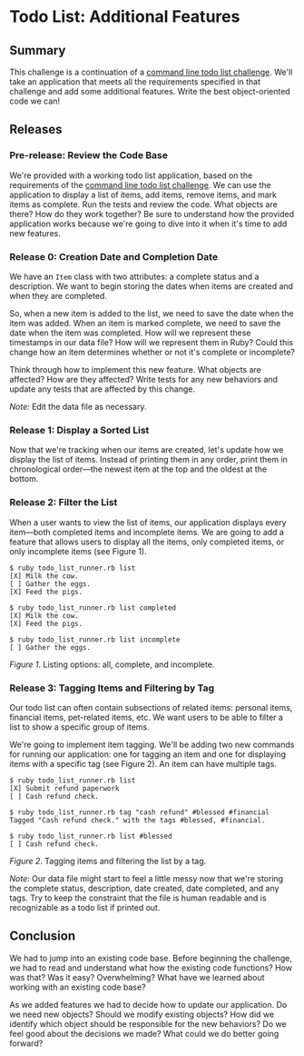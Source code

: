 # Todo List: Additional Features 
 

## Summary 
This challenge is a continuation of a [command line todo list challenge][].  We'll take an application that meets all the requirements specified in that challenge and add some additional features.  Write the best object-oriented code we can!


## Releases
### Pre-release: Review the Code Base
We're provided with a working todo list application, based on the requirements of the [command line todo list challenge][].  We can use the application to display a list of items, add items, remove items, and mark items as complete.  Run the tests and review the code.  What objects are there?  How do they work together?  Be sure to understand how the provided application works because we're going to dive into it when it's time to add new features.


### Release 0: Creation Date and Completion Date
We have an `Item` class with two attributes:  a complete status and a description.  We want to begin storing the dates when items are created and when they are completed.

So, when a new item is added to the list, we need to save the date when the item was added.  When an item is marked complete, we need to save the date when the item was completed.  How will we represent these timestamps in our data file?  How will we represent them in Ruby?  Could this change how an item determines whether or not it's complete or incomplete?

Think through how to implement this new feature.  What objects are affected?  How are they affected?  Write tests for any new behaviors and update any tests that are affected by this change.  

*Note:*  Edit the data file as necessary.


### Release 1: Display a Sorted List
Now that we're tracking when our items are created, let's update how we display the list of items.  Instead of printing them in any order, print them in chronological order—the newest item at the top and the oldest at the bottom.


### Release 2: Filter the List
When a user wants to view the list of items, our application displays every item—both completed items and incomplete items.  We are going to add a feature that allows users to display all the items, only completed items, or only incomplete items (see Figure 1).

```
$ ruby todo_list_runner.rb list
[X] Milk the cow.
[ ] Gather the eggs.
[X] Feed the pigs.

$ ruby todo_list_runner.rb list completed
[X] Milk the cow.
[X] Feed the pigs.

$ ruby todo_list_runner.rb list incomplete
[ ] Gather the eggs.
```
*Figure 1*.  Listing options:  all, complete, and incomplete.


### Release 3: Tagging Items and Filtering by Tag
Our todo list can often contain subsections of related items:  personal items, financial items, pet-related items, etc.  We want users to be able to filter a list to show a specific group of items.

We're going to implement item tagging.  We'll be adding two new commands for running our application:  one for tagging an item and one for displaying items with a specific tag (see Figure 2).  An item can have multiple tags.

```
$ ruby todo_list_runner.rb list
[X] Submit refund paperwork
[ ] Cash refund check.

$ ruby todo_list_runner.rb tag "cash refund" #blessed #financial
Tagged "Cash refund check." with the tags #blessed, #financial.

$ ruby todo_list_runner.rb list #blessed
[ ] Cash refund check.
```
*Figure 2*.  Tagging items and filtering the list by a tag.


*Note:*  Our data file might start to feel a little messy now that we're storing the complete status, description, date created, date completed, and any tags.  Try to keep the constraint that the file is human readable and is recognizable as a todo list if printed out.


## Conclusion
We had to jump into an existing code base.  Before beginning the challenge, we had to read and understand what how the existing code functions?  How was that?  Was it easy?  Overwhelming?  What have we learned about working with an existing code base?

As we added features we had to decide how to update our application.  Do we need new objects?  Should we modify existing objects?  How did we identify which object should be responsible for the new behaviors?  Do we feel good about the decisions we made?  What could we do better going forward?


[command line todo list challenge]: ../../../ruby-todos-1-0-core-features-challenge
